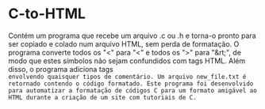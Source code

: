 # C-to-HTML
Contém um programa que recebe um arquivo .c ou .h e torna-o pronto para ser copiado e colado num arquivo HTML, sem perda de formatação.
O programa converte todos os "<" para "&lt;" e todos os ">" para "&rt;", de modo que estes símbolos não sejam confundidos com tags HTML.
Além disso, o programa adiciona tags <code class="coment"> envolvendo quaisquer tipos de comentário. Um arquivo new_file.txt é retornado
contendo o código formatado.
Este programa foi desenvolvido para automatizar a formatação de códigos C para um formato amigável ao HTML durante a criação de um site
com tutoriais de C.

